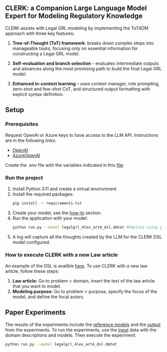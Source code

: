 <a name="readme-top"></a>
<!-- ABOUT THE PROJECT -->
## CLERK: a Companion Large Language Model Expert for Modeling Regulatory Knowledge

CLERK assists with Legal GRL modeling by implementing the ToT4DM approach with three key features:

1. **Tree-of-Thought (ToT) framework**: breaks down complex steps into manageable tasks, focusing only on essential information for constructing a Legal GRL model.

2. **Self-evaluation and branch selection** – evaluates intermediate outputs and advances along the most promising path to build the final Legal GRL model.

3. **Enhanced in-context learning** – uses context manager, role prompting, zero-shot and few-shot CoT, and structured output formatting with explicit syntax definition.

<!-- GETTING STARTED -->
## Setup

### Prerequisites

Request OpenAI or Azure keys to have access to the LLM API. Instructions are in the following links:

* [OpenAI](https://platform.openai.com/docs/quickstart)
* [AzureOpenAI](https://learn.microsoft.com/en-gb/azure/ai-services/openai/quickstart?tabs=command-line%2Cpython&pivots=programming-language-python)

Create the .env file with the variables indicated in this [file](.env_example):


### Run the project

1. Install Python 3.11 and create a virtual environment
2. Install the required packages:
   ```sh
   pip install -r requirements.txt
   ```
3. Create your model, see the [how-to](#how-to-create-a-new-model-for-the-dsl) section.
4. Run the application with your model:
   ```sh
   python run.py --model legalgrl_4lev_art4_dsl.dmtot #Replace using your CLERK model
   ```
4. A log will capture all the thoughts created by the LLM for the CLERK DSL model configured.
   

<!-- RECOMMENDATIONS -->

### How to execute CLERK with a new Law article

An example of the DSL is availble  [here](input/legalgrl_4lev_art50_1_dsl.dmtot). To use CLERK with a new law article, follow these steps:
1. **Law article:** Go to problem > domain, insert the text of the law article that you want to model. 
2. **Modeling purpose:** Go to problem > purpose, specify the focus of the model, and define the focal actors.


<!-- USAGE EXAMPLES -->
## Paper Experiments

The results of the experiments include the [reference models](reference_model/) and the [output](output/) from the experiments.
To run the experiments, use the [input](input/) data with the domain descriptions and models. Then execute the experiment:
   ```sh
   python run.py --model legalgrl_4lev_art4_dsl.dmtot
   ```




